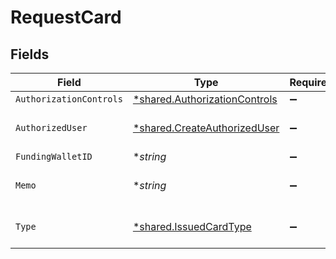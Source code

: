 # RequestCard


## Fields

| Field                                                                         | Type                                                                          | Required                                                                      | Description                                                                   |
| ----------------------------------------------------------------------------- | ----------------------------------------------------------------------------- | ----------------------------------------------------------------------------- | ----------------------------------------------------------------------------- |
| `AuthorizationControls`                                                       | [*shared.AuthorizationControls](../../models/shared/authorizationcontrols.md) | :heavy_minus_sign:                                                            | N/A                                                                           |
| `AuthorizedUser`                                                              | [*shared.CreateAuthorizedUser](../../models/shared/createauthorizeduser.md)   | :heavy_minus_sign:                                                            | Fields to identify a human                                                    |
| `FundingWalletID`                                                             | **string*                                                                     | :heavy_minus_sign:                                                            | N/A                                                                           |
| `Memo`                                                                        | **string*                                                                     | :heavy_minus_sign:                                                            | Optional descriptive name                                                     |
| `Type`                                                                        | [*shared.IssuedCardType](../../models/shared/issuedcardtype.md)               | :heavy_minus_sign:                                                            | Type of a Moov issued card                                                    |